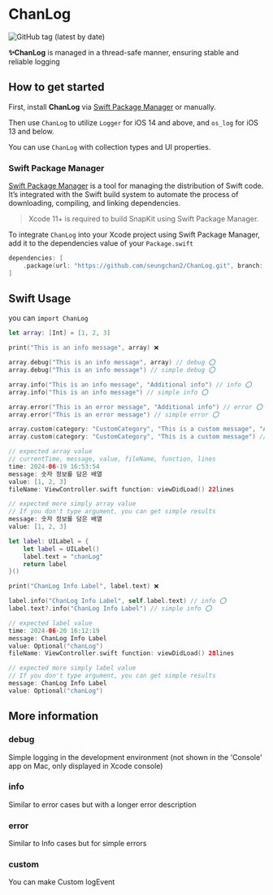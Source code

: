 ChanLog
===============
![GitHub tag (latest by date)](https://img.shields.io/github/v/tag/seungchan2/ChanLog?label=version&sort=semver)


**✨ChanLog** is managed in a thread-safe manner, ensuring stable and reliable logging


## How to get started

First, install **ChanLog** via [Swift Package Manager](https://swift.org/package-manager/) or manually.

Then use `ChanLog` to utilize `Logger` for iOS 14 and above, and `os_log` for iOS 13 and below.

You can use `ChanLog` with collection types and UI properties.

### Swift Package Manager

[Swift Package Manager](https://swift.org/package-manager/) is a tool for managing the distribution of Swift code. It’s integrated with the Swift build system to automate the process of downloading, compiling, and linking dependencies.

> Xcode 11+ is required to build SnapKit using Swift Package Manager.

To integrate `ChanLog` into your Xcode project using Swift Package Manager, add it to the dependencies value of your `Package.swift`

```swift
dependencies: [
    .package(url: "https://github.com/seungchan2/ChanLog.git", branch: "main"))
]
```

## Swift Usage
you can `import ChanLog`
```swift
let array: [Int] = [1, 2, 3]

print("This is an info message", array) ❌

array.debug("This is an info message", array) // debug ⭕
array.debug("This is an info message") // simple debug ⭕

array.info("This is an info message", "Additional info") // info ⭕
array.info("This is an info message") // simple info ⭕

array.error("This is an error message", "Additional info") // error ⭕
array.error("This is an error message") // simple error ⭕

array.custom(category: "CustomCategory", "This is a custom message", "Additional info") // custom ⭕
array.custom(category: "CustomCategory", "This is a custom message") // simple custom ⭕

// expected array value 
// currentTime, message, value, fileName, function, lines
time: 2024-06-19 16:53:54
message: 숫자 정보를 담은 배열
value: [1, 2, 3]
fileName: ViewController.swift function: viewDidLoad() 22lines

// expected more simply array value
// If you don't type argument, you can get simple results
message: 숫자 정보를 담은 배열
value: [1, 2, 3]

```
```swift
let label: UILabel = {
    let label = UILabel()
    label.text = "chanLog"
    return label
}()

print("ChanLog Info Label", label.text) ❌

label.info("ChanLog Info Label", self.label.text) // info ⭕
label.text?.info("ChanLog Info Label") // simple info ⭕

// expected label value 
time: 2024-06-20 16:12:19
message: ChanLog Info Label
value: Optional("chanLog")
fileName: ViewController.swift function: viewDidLoad() 28lines

// expected more simply label value 
// If you don't type argument, you can get simple results
message: ChanLog Info Label
value: Optional("chanLog")
```
## More information
### debug
Simple logging in the development environment (not shown in the 'Console' app on Mac, only displayed in Xcode console)
### info
Similar to error cases but with a longer error description
### error
Similar to Info cases but for simple errors
### custom
You can make Custom logEvent

